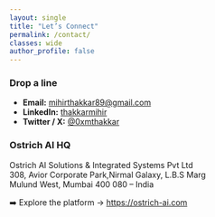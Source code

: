 ```yaml
---
layout: single
title: "Let’s Connect"
permalink: /contact/
classes: wide
author_profile: false
---
```


### Drop a line

- **Email:** <mihirthakkar89@gmail.com>  
- **LinkedIn:** [thakkarmihir](https://linkedin.com/in/thakkarmihir)  
- **Twitter / X:** [@0xmthakkar](https://twitter.com/0xmthakkar)

### Ostrich AI HQ

Ostrich AI Solutions & Integrated Systems Pvt Ltd  
308, Avior Corporate Park,Nirmal Galaxy, L.B.S Marg  
Mulund West, Mumbai 400 080 – India  

➡️ Explore the platform&nbsp;→ <https://ostrich-ai.com>
